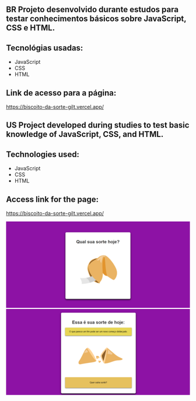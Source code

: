 ## BR Projeto desenvolvido durante estudos para testar conhecimentos básicos sobre JavaScript, CSS e HTML.

## Tecnológias usadas:
 - JavaScript
 - CSS
 - HTML
   
## Link de acesso para a página:
https://biscoito-da-sorte-gilt.vercel.app/

## US Project developed during studies to test basic knowledge of JavaScript, CSS, and HTML.

## Technologies used:
 - JavaScript
 - CSS
 - HTML

## Access link for the page:
https://biscoito-da-sorte-gilt.vercel.app/

![Texto alternativo](./docs/biscoito.png)
![Texto alternativo](./docs/sorte.png)
